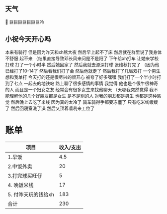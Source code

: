 ## 天气
🔆
巨巨巨巨巨巨巨冷


## 小祝今天开心吗
本来有骑行
但是因为昨天和xh熬大夜
然后早上起不了床
然后就在群里说了我身体不舒服
起不来
（结果直接导致邓长风来问是不是阳了
下午给xh打车
让她来学校打球
打了一个小时半
然后她回家了
然后我就去源深打球
张维秋打完了
（因为他已经打了10-14了
然后看我们打了会
然后他就走了
然后我打了几局双打
一个男生想和我单打
今天打的还是很尽兴的很开心
被夸了好多嘿嘿
我们打了一个半小时打到了七点
一起去的地铁站
路上聊了很多感情的事情
我觉得
他也是个很牛很神奇的人
而且是一个妇女之友
经常会有很多女生来找他聊天
（天哪我突然觉得
我不能理解他的几个好朋友都是女生
是不是别的人
对我的朋友都是男生
也都是这种感觉
然后晚上去吃了米线
因为真的太冷了
骑车骑得手都要冻僵了
只有吃米线缓缓了
然后回寝室洗了澡
然后又顶着凛冽来工位了


# 账单
| 项目           | 收入/支出 |
| -------------- | --------- |
| 1.早饭         | 4.5       |
| 2.中饭外卖     | 20        |
| 3.打完球买旺仔 | 5         |
| 4. 晚饭米线    | 17        |
| 5. 付昨天玩的钱给xh           |  183         |
| 合计               |  230         |
